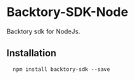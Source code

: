 Backtory-SDK-Node
=================

Backtory sdk for NodeJs.

## Installation

```shell
  npm install backtory-sdk --save
```

